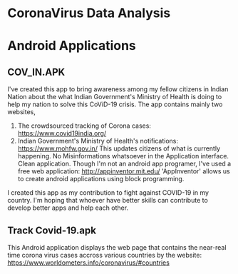 # CoronaVirus Data Analysis


# Android Applications
## COV_IN.APK
I've created this app to bring awareness among my fellow citizens in Indian Nation about the what Indian Government's Ministry of Health is doing to help my nation to solve this CoViD-19 crisis.
The app contains mainly two websites, 
1. The crowdsourced tracking of Corona cases: https://www.covid19india.org/
2. Indian Government's Ministry of Health's notifications: https://www.mohfw.gov.in/
This updates citizens of what is currently happening. No Misinformations whatsoever in the Application interface. Clean application. 
Though I'm not an android app programer, I've used a free web application: http://appinventor.mit.edu/
'AppInventor' allows us to create android applications using block programming. 

I created this app as my contribution to fight against COVID-19 in my country.
I'm hoping that whoever have better skills can contribute to develop better apps and help each other.


## Track Covid-19.apk
This Android application displays the web page that contains the near-real time corona virus cases accross various countries by the website:
https://www.worldometers.info/coronavirus/#countries
